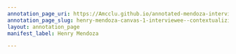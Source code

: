 ```yaml
---
annotation_page_uri: https://Amcclu.github.io/annotated-mendoza-interview/annotations/henry-mendoza-canvas-1-interviewee--contextualizing--tone-change--relating-secondhand-experience-.json
annotation_page_slug: henry-mendoza-canvas-1-interviewee--contextualizing--tone-change--relating-secondhand-experience-
layout: annotation_page
manifest_label: Henry Mendoza

---
```

